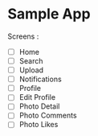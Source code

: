 # Sample App

Screens :

-   [ ] Home
-   [ ] Search
-   [ ] Upload
-   [ ] Notifications
-   [ ] Profile
-   [ ] Edit Profile
-   [ ] Photo Detail
-   [ ] Photo Comments
-   [ ] Photo Likes
